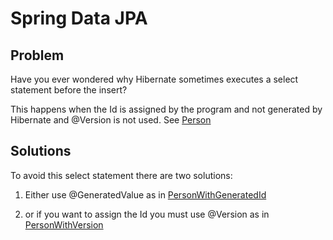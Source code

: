 # Spring Data JPA 

## Problem

Have you ever wondered why Hibernate sometimes executes a select statement before the insert?

This happens when the Id is assigned by the program and not generated by Hibernate and @Version is not used.
See [Person](src/main/java/ch/martinelli/demo/jpa/Person.java)

## Solutions

To avoid this select statement there are two solutions:

1. Either use @GeneratedValue as in [PersonWithGeneratedId](src/main/java/ch/martinelli/demo/jpa/PersonWithGeneratedId.java)

2. or if you want to assign the Id you must use @Version as in [PersonWithVersion](src/main/java/ch/martinelli/demo/jpa/PersonWithVersion.java)
